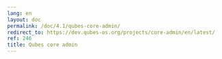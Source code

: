 ```yaml
---
lang: en
layout: doc
permalink: /doc/4.1/qubes-core-admin/
redirect_to: https://dev.qubes-os.org/projects/core-admin/en/latest/
ref: 246
title: Qubes core admin
---
```

